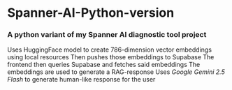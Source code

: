 # Spanner-AI-Python-version
### A python variant of my Spanner AI diagnostic tool project

Uses HuggingFace model to create 786-dimension vector embeddings using local resources
Then pushes those embeddings to Supabase
The frontend then queries Supabase and fetches said embeddings
The embeddings are used to generate a RAG-response
Uses *Google Gemini 2.5 Flash* to generate human-like response for the user
